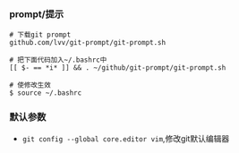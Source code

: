 
### prompt/提示

```
# 下载git prompt
github.com/lvv/git-prompt/git-prompt.sh
 
# 把下面代码加入~/.bashrc中
[[ $- == *i* ]] && . ~/github/git-prompt/git-prompt.sh
 
# 使修改生效
$ source ~/.bashrc
```

### 默认参数

- `git config --global core.editor vim`,修改git默认编辑器